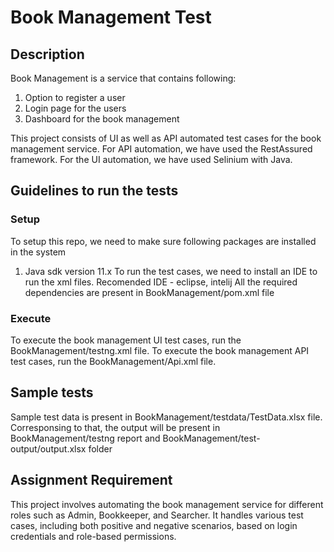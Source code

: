 # Book Management Test

## Description

Book Management is a service that contains following:
1. Option to register a user
2. Login page for the users
3. Dashboard for the book management

This project consists of UI as well as API automated test cases for the book management service.
For API automation, we have used the RestAssured framework. For the UI automation, we have used Selinium with Java.

## Guidelines to run the tests
### Setup
To setup this repo, we need to make sure following packages are installed in the system
1. Java sdk version 11.x
To run the test cases, we need to install an IDE to run the xml files. Recomended IDE - eclipse, intelij
All the required dependencies are present in BookManagement/pom.xml file

### Execute
To execute the book management UI test cases, run the BookManagement/testng.xml file.
To execute the book management API test cases, run the BookManagement/Api.xml file.

## Sample tests
Sample test data is present in BookManagement/testdata/TestData.xlsx file. Corresponsing to that, the output will be present in BookManagement/testng report and BookManagement/test-output/output.xlsx folder

## Assignment Requirement
This project involves automating the book management service for different roles such as Admin, Bookkeeper, and Searcher. It handles various test cases, including both positive and negative scenarios, based on login credentials and role-based permissions.
